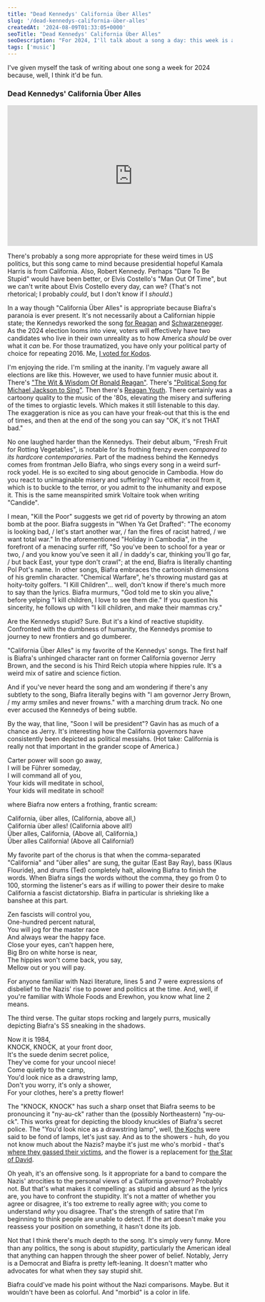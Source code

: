 ```yaml
---
title: "Dead Kennedys' California Über Alles"
slug: '/dead-kennedys-california-über-alles'
createdAt: '2024-08-09T01:33:05+0000'
seoTitle: "Dead Kennedys' California Über Alles"
seoDescription: "For 2024, I'll talk about a song a day: this week is a double feature, we talk about the Dead Kennedys' California Über Alles."
tags: ['music']
---
```


I've given myself the task of writing about one song a week for 2024 because, well, I think it'd be fun.

### Dead Kennedys' California Über Alles

<iframe width="560" height="315" src="https://www.youtube.com/embed/QVcNfiRWS6U?si=XrY3XxG_CwuSttc_" title="YouTube video player" frameborder="0" allow="accelerometer; autoplay; clipboard-write; encrypted-media; gyroscope; picture-in-picture; web-share" referrerpolicy="strict-origin-when-cross-origin" allowfullscreen></iframe>

There's probably a song more appropriate for these weird times in US politics, but this song came to mind because presidential hopeful Kamala Harris is from California. Also, Robert Kennedy. Perhaps "Dare To Be Stupid" would have been better, or Elvis Costello's "Man Out Of Time", but we can't write about Elvis Costello every day, can we? (That's not rhetorical; I probably _could_, but I don't know if I _should_.)

In a way though "California Über Alles" is appropriate because Biafra's paranoia is ever present. It's not necessarily about a Californian hippie state; the Kennedys reworked the song [for Reagan](https://www.youtube.com/watch?v=eDWHIRkFL-8) and [Schwarzenegger](https://www.youtube.com/watch?v=I_b-sC9XmCg). As the 2024 election looms into view, voters will effectively have two candidates who live in their own unreality as to how America _should_ be over what it _can_ be. For those traumatized, you have only your political party of choice for repeating 2016. Me, [I voted for Kodos](https://www.youtube.com/watch?v=zTABEQ4Qh5Y).

I'm enjoying the ride. I'm smiling at the inanity. I'm vaguely aware all elections are like this. However, we used to have funnier music about it. There's ["The Wit & Wisdom Of Ronald Reagan"](https://www.youtube.com/watch?v=f7EZY9cxEj4). There's ["Political Song for Michael Jackson to Sing"](https://www.youtube.com/watch?v=KxjEi4tgvU0). Then there's [Reagan Youth](https://www.youtube.com/watch?v=gEhQb8LddEY). There certainly was a cartoony quality to the music of the '80s, elevating the misery and suffering of the times to orgiastic levels. Which makes it still listenable to this day. The exaggeration is nice as you can have your freak-out that this is the end of times, and then at the end of the song you can say "OK, it's not THAT bad."

No one laughed harder than the Kennedys. Their debut album, "Fresh Fruit for Rotting Vegetables", is notable for its frothing frenzy even _compared to its hardcore contemporaries_. Part of the madness behind the Kennedys comes from frontman Jello Biafra, who sings every song in a weird surf-rock yodel. He is so excited to sing about genocide in Cambodia. How do you react to unimaginable misery and suffering? You either recoil from it, which is to buckle to the terror, or you admit to the inhumanity and expose it. This is the same meanspirited smirk Voltaire took when writing "Candide".

I mean, "Kill the Poor" suggests we get rid of poverty by throwing an atom bomb at the poor. Biafra suggests in "When Ya Get Drafted": "The economy is looking bad, / let's start another war, / fan the fires of racist hatred, / we want total war." In the aforementioned "Holiday in Cambodia", in the forefront of a menacing surfer riff, "So you've been to school for a year or two, / and you know you've seen it all / in daddy's car, thinking you'll go far, / but back East, your type don't crawl"; at the end, Biafra is literally chanting Pol Pot's name. In other songs, Biafra embraces the cartoonish dimensions of his gremlin character. "Chemical Warfare", he's throwing mustard gas at hoity-toity golfers. "I Kill Children"... well, don't know if there's much more to say than the lyrics. Biafra murmurs, "God told me to skin you alive," before yelping "I kill children, I love to see them die." If you question his sincerity, he follows up with "I kill children, and make their mammas cry."

Are the Kennedys stupid? Sure. But it's a kind of reactive stupidity. Confronted with the dumbness of humanity, the Kennedys promise to journey to new frontiers and go dumberer.

"California Über Alles" is my favorite of the Kennedys' songs. The first half is Biafra's unhinged character rant on former California governor Jerry Brown, and the second is his Third Reich utopia where hippies rule. It's a weird mix of satire and science fiction.

And if you've never heard the song and am wondering if there's any subtlety to the song, Biafra literally begins with "I am governor Jerry Brown, / my army smiles and never frowns." with a marching drum track. No one ever accused the Kennedys of being subtle.

By the way, that line, "Soon I will be president"? Gavin has as much of a chance as Jerry. It's interesting how the California governors have consistently been depicted as political messiahs. (Hot take: California is really not that important in the grander scope of America.)

Carter power will soon go away,<br/>
I will be Führer someday,<br/>
I will command all of you,<br/>
Your kids will meditate in school,<br/>
Your kids will meditate in school!

where Biafra now enters a frothing, frantic scream:

California, über alles, (California, above all,)<br/>
California über alles! (California above all!)<br/>
Über alles, California, (Above all, California,)<br/>
Über alles California! (Above all California!)

My favorite part of the chorus is that when the comma-separated "California" and "über alles" are sung, the guitar (East Bay Ray), bass (Klaus Flouride), and drums (Ted) completely halt, allowing Biafra to finish the words. When Biafra sings the words without the comma, they go from 0 to 100, storming the listener's ears as if willing to power their desire to make California a fascist dictatorship. Biafra in particular is shrieking like a banshee at this part.

Zen fascists will control you,<br/>
One-hundred percent natural,<br/>
You will jog for the master race<br/>
And always wear the happy face.<br/>
Close your eyes, can't happen here,<br/>
Big Bro on white horse is near,<br/>
The hippies won't come back, you say,<br/>
Mellow out or you will pay.

For anyone familiar with Nazi literature, lines 5 and 7 were expressions of disbelief to the Nazis' rise to power and politics at the time. And, well, if you're familiar with Whole Foods and Erewhon, you know what line 2 means.

The third verse. The guitar stops rocking and largely purrs, musically depicting Biafra's SS sneaking in the shadows.

Now it is 1984,<br/>
KNOCK, KNOCK, at your front door,<br/>
It's the suede denim secret police,<br/>
They've come for your uncool niece!<br/>
Come quietly to the camp,<br/>
You'd look nice as a drawstring lamp,<br/>
Don't you worry, it's only a shower,<br/>
For your clothes, here's a pretty flower!

The "KNOCK, KNOCK" has such a sharp onset that Biafra seems to be pronouncing it "ny-au-ck" rather than the (possibly Northeastern) "ny-ou-ck". This works great for depicting the bloody knuckles of Biafra's secret police. The "You'd look nice as a drawstring lamp", well, [the Kochs](https://en.wikipedia.org/wiki/Lampshades_made_from_human_skin) were said to be fond of lamps, let's just say. And as to the showers - huh, do you not know much about the Nazis? maybe it's just me who's morbid - that's [where they gassed their victims](https://en.wikipedia.org/wiki/Extermination_camp#Gassings), and the flower is a replacement for [the Star of David](https://en.wikipedia.org/wiki/Yellow_badge).

Oh yeah, it's an offensive song. Is it appropriate for a band to compare the Nazis' atrocities to the personal views of a California governor? Probably not. But that's what makes it compelling: as stupid and absurd as the lyrics are, you have to confront the stupidity. It's not a matter of whether you agree or disagree, it's too extreme to really agree with; you come to understand _why_ you disagree. That's the strength of satire that I'm beginning to think people are unable to detect. If the art doesn't make you reassess your position on something, it hasn't done its job.

Not that I think there's much depth to the song. It's simply very funny. More than any politics, the song is about _stupidity_, particularly the American ideal that anything can happen through the sheer power of belief. Notably, Jerry is a Democrat and Biafra is pretty left-leaning. It doesn't matter who advocates for what when they say stupid shit.

Biafra could've made his point without the Nazi comparisons. Maybe. But it wouldn't have been as colorful. And "morbid" is a color in life.
